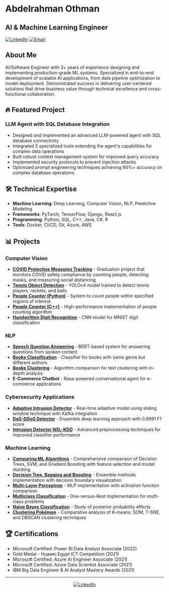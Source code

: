 # Abdelrahman Othman

## AI & Machine Learning Engineer

[![LinkedIn](https://img.shields.io/badge/LinkedIn-0077B5?style=for-the-badge&logo=linkedin&logoColor=white)](https://www.linkedin.com/in/abdelrahman-othman-197235b7)
[![Email](https://img.shields.io/badge/Email-D14836?style=for-the-badge&logo=gmail&logoColor=white)](mailto:abdelrahman.m.a.osman@gmail.com)

## About Me

AI/Software Engineer with 3+ years of experience designing and implementing production-grade ML systems. Specialized in end-to-end development of scalable AI applications, from data pipeline optimization to model deployment. Demonstrated success in delivering user-centered solutions that drive business value through technical excellence and cross-functional collaboration.

## 🔥 Featured Project

### LLM Agent with SQL Database Integration
- Designed and implemented an advanced LLM-powered agent with SQL database connectivity
- Integrated 5 specialized tools extending the agent's capabilities for complex data operations
- Built robust context management system for improved query accuracy
- Implemented security protocols to prevent injection attacks
- Optimized prompt engineering techniques achieving 90%+ accuracy on complex database operations

## 🛠️ Technical Expertise

- **Machine Learning**: Deep Learning, Computer Vision, NLP, Predictive Modeling
- **Frameworks**: PyTorch, TensorFlow, Django, React.js
- **Programming**: Python, SQL, C++, Java, C#, R
- **Tools**: Docker, CI/CD, Git, Azure, AWS

## 📊 Projects

### Computer Vision
- [**COVID Protective Measures Tracking**](https://github.com/Eng-Abdelrahman-M/AI-and-Data-Science/tree/main/Computer%20vision/COVID%20protective%20measures%20tracking) - Graduation project that monitors COVID safety compliance by counting people, detecting masks, and measuring social distancing
- [**Tennis Object Detection**](https://github.com/Eng-Abdelrahman-M/AI-and-Data-Science/tree/main/Computer%20vision/Tennis%20object%20detection) - YOLOv4 model trained to detect tennis players, rackets, and balls
- [**People Counter (Python)**](https://github.com/Eng-Abdelrahman-M/People-Counter) - System to count people within specified regions of interest
- [**People Counter (C++)**](https://github.com/Eng-Abdelrahman-M/People-Counter-Cpp) - High-performance implementation of people counting algorithm
- [**Handwritten Digit Recognition**](https://github.com/Eng-Abdelrahman-M/Handwritten-Digit-Recognition) - CNN model for MNIST digit classification

### NLP
- [**Speech Question Answering**](https://github.com/Eng-Abdelrahman-M/Question-Answering-Bert) - BERT-based system for answering questions from spoken content
- [**Books Classification**](https://github.com/Eng-Abdelrahman-M/AI-and-Data-Science/tree/main/NLP/Books%20Classification) - Classifier for books with same genre but different authors
- [**Books Clustering**](https://github.com/Eng-Abdelrahman-M/AI-and-Data-Science/tree/main/NLP/Books%20Clustering) - Algorithm comparison for text clustering with in-depth analysis
- **E-Commerce Chatbot** - Rasa-powered conversational agent for e-commerce applications

### Cybersecurity Applications
- [**Adaptive Intrusion Detector**](https://github.com/Eng-Abdelrahman-M/AI-and-Data-Science/tree/main/Ai%20For%20Cyber%20Security/Adaptive%20Intrusion%20Detector) - Real-time adaptive model using sliding window technique with Kafka integration
- [**DoS-DDoS Detector**](https://github.com/Eng-Abdelrahman-M/AI-and-Data-Science/tree/main/Ai%20For%20Cyber%20Security/Dos-DDos%20Detector) - Ensemble deep learning approach with 0.9991 F1 score
- [**Intrusion Detector NSL-KDD**](https://github.com/Eng-Abdelrahman-M/AI-and-Data-Science/tree/main/Ai%20For%20Cyber%20Security/Intrusion%20Detector%20NSL-KDD) - Advanced preprocessing techniques for improved classifier performance

### Machine Learning
- [**Comparing ML Algorithms**](https://github.com/Eng-Abdelrahman-M/AI-and-Data-Science/tree/main/Machine%20learning/Comparing%20Different%20Algorithms) - Comprehensive comparison of Decision Trees, SVM, and Gradient Boosting with feature selection and model stacking
- [**Decision Tree, Bagging and Boosting**](https://github.com/Eng-Abdelrahman-M/AI-and-Data-Science/tree/main/Machine%20learning/Decision%20Tree%20%2B%20Bagging%20%2B%20Boosting) - Ensemble methods implementation with decision boundary visualization
- [**Multi-Layer Perceptron**](https://github.com/Eng-Abdelrahman-M/AI-and-Data-Science/tree/main/Machine%20learning/Multi%20Layer%20Perceptron%20(MLP)) - MLP implementation with activation function comparison
- [**Multiclass Classification**](https://github.com/Eng-Abdelrahman-M/AI-and-Data-Science/tree/main/Machine%20learning/Multiclass%20Classification) - One-versus-Rest implementation for multi-class problems
- [**Naïve Bayes Classification**](https://github.com/Eng-Abdelrahman-M/AI-and-Data-Science/tree/main/Machine%20learning/Na%C3%AFve%20Bayes%20Classification) - Study of posterior probability effects
- [**Clustering Pokémon**](https://github.com/Eng-Abdelrahman-M/AI-and-Data-Science/tree/main/Machine%20learning/Clustering%20Pok%C3%A9mon) - Comparative analysis of K-means, SOM, T-SNE, and DBSCAN clustering techniques

## 🏆 Certifications
- Microsoft Certified: Power BI Data Analyst Associate (2022)
- Gold Medal - Huawei Egypt ICT Competition (2021)
- Microsoft Certified: Azure AI Engineer Associate (2021)
- Microsoft Certified: Azure Data Scientist Associate (2021)
- IBM Big Data Engineer & AI Analyst Mastery Awards (2021)

---

<p align="center">
  <a href="https://www.linkedin.com/in/abdelrahman-othman-197235b7">
    <img src="https://img.shields.io/badge/Let's_connect-0077B5?style=for-the-badge&logo=linkedin&logoColor=white" alt="LinkedIn" />
  </a>
</p>
